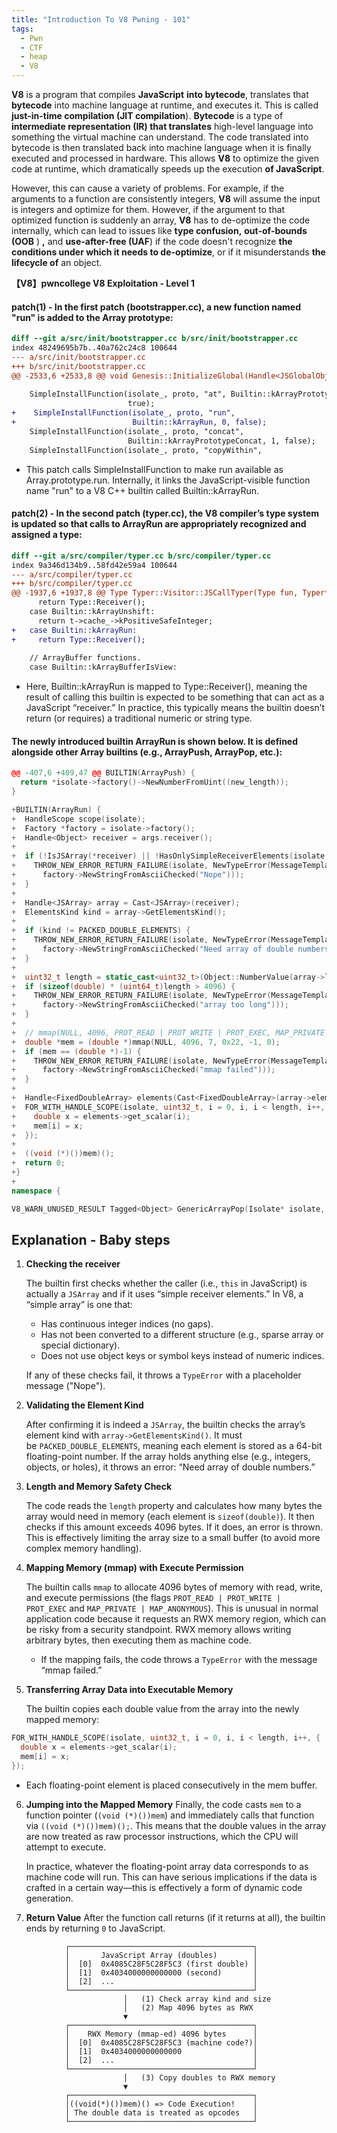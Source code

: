 ```yaml
---
title: "Introduction To V8 Pwning - 101"
tags:
  - Pwn
  - CTF
  - heap
  - V8
---
```


**V8** is a program that compiles **JavaScript** **into bytecode**, translates that **bytecode** into machine language at runtime, and executes it. This is called **just-in-time compilation (JIT compilation**). **Bytecode** is a type of **intermediate representation (IR) that translates** high-level language into something the virtual machine can understand. The code translated into bytecode is then translated back into machine language when it is finally executed and processed in hardware. This allows **V8** to optimize the given code at runtime, which dramatically speeds up the execution **of JavaScript**.

However, this can cause a variety of problems. For example, if the arguments to a function are consistently integers, **V8** will assume the input is integers and optimize for them. However, if the argument to that optimized function is suddenly an array, **V8** has to de-optimize the code internally, which can lead to issues like **type confusion,** **out-of-bounds (OOB** ) **,** and **use-after-free (UAF**) if the code doesn't recognize **the conditions under which it needs to de-optimize**, or if it misunderstands **the lifecycle of** an object.

**【V8】pwncollege V8 Exploitation - Level 1** 

#### patch(1) - In the first patch (bootstrapper.cc), a new function named "run" is added to the Array prototype:

```diff
diff --git a/src/init/bootstrapper.cc b/src/init/bootstrapper.cc
index 48249695b7b..40a762c24c8 100644
--- a/src/init/bootstrapper.cc
+++ b/src/init/bootstrapper.cc
@@ -2533,6 +2533,8 @@ void Genesis::InitializeGlobal(Handle<JSGlobalObject> global_object,
 
    SimpleInstallFunction(isolate_, proto, "at", Builtin::kArrayPrototypeAt, 1,
                          true);
+    SimpleInstallFunction(isolate_, proto, "run",
+                          Builtin::kArrayRun, 0, false);
    SimpleInstallFunction(isolate_, proto, "concat",
                          Builtin::kArrayPrototypeConcat, 1, false);
    SimpleInstallFunction(isolate_, proto, "copyWithin",
``` 

- This patch calls SimpleInstallFunction to make run available as Array.prototype.run. Internally, it links the JavaScript-visible function name "run" to a V8 C++ builtin called Builtin::kArrayRun.

#### patch(2) - In the second patch (typer.cc), the V8 compiler’s type system is updated so that calls to ArrayRun are appropriately recognized and assigned a type:

```diff
diff --git a/src/compiler/typer.cc b/src/compiler/typer.cc
index 9a346d134b9..58fd42e59a4 100644
--- a/src/compiler/typer.cc
+++ b/src/compiler/typer.cc
@@ -1937,6 +1937,8 @@ Type Typer::Visitor::JSCallTyper(Type fun, Typer* t) {
      return Type::Receiver();
    case Builtin::kArrayUnshift:
      return t->cache_->kPositiveSafeInteger;
+	case Builtin::kArrayRun:
+	  return Type::Receiver();
 
    // ArrayBuffer functions.
    case Builtin::kArrayBufferIsView:
```
- Here, Builtin::kArrayRun is mapped to Type::Receiver(), meaning the result of calling this builtin is expected to be something that can act as a JavaScript “receiver.” In practice, this typically means the builtin doesn’t return (or requires) a traditional numeric or string type. 

#### The newly introduced builtin ArrayRun is shown below. It is defined alongside other Array builtins (e.g., ArrayPush, ArrayPop, etc.):

```c++
@@ -407,6 +409,47 @@ BUILTIN(ArrayPush) {
  return *isolate->factory()->NewNumberFromUint((new_length));
}

+BUILTIN(ArrayRun) {
+  HandleScope scope(isolate);
+  Factory *factory = isolate->factory();
+  Handle<Object> receiver = args.receiver();
+
+  if (!IsJSArray(*receiver) || !HasOnlySimpleReceiverElements(isolate, Cast<JSArray>(*receiver))) {
+    THROW_NEW_ERROR_RETURN_FAILURE(isolate, NewTypeError(MessageTemplate::kPlaceholderOnly,
+      factory->NewStringFromAsciiChecked("Nope")));
+  }
+
+  Handle<JSArray> array = Cast<JSArray>(receiver);
+  ElementsKind kind = array->GetElementsKind();
+
+  if (kind != PACKED_DOUBLE_ELEMENTS) {
+    THROW_NEW_ERROR_RETURN_FAILURE(isolate, NewTypeError(MessageTemplate::kPlaceholderOnly,
+      factory->NewStringFromAsciiChecked("Need array of double numbers")));
+  }
+
+  uint32_t length = static_cast<uint32_t>(Object::NumberValue(array->length()));
+  if (sizeof(double) * (uint64_t)length > 4096) {
+    THROW_NEW_ERROR_RETURN_FAILURE(isolate, NewTypeError(MessageTemplate::kPlaceholderOnly,
+      factory->NewStringFromAsciiChecked("array too long")));
+  }
+
+  // mmap(NULL, 4096, PROT_READ | PROT_WRITE | PROT_EXEC, MAP_PRIVATE | MAP_ANONYMOUS, -1, 0);
+  double *mem = (double *)mmap(NULL, 4096, 7, 0x22, -1, 0);
+  if (mem == (double *)-1) {
+    THROW_NEW_ERROR_RETURN_FAILURE(isolate, NewTypeError(MessageTemplate::kPlaceholderOnly,
+      factory->NewStringFromAsciiChecked("mmap failed")));
+  }
+
+  Handle<FixedDoubleArray> elements(Cast<FixedDoubleArray>(array->elements()), isolate);
+  FOR_WITH_HANDLE_SCOPE(isolate, uint32_t, i = 0, i, i < length, i++, {
+    double x = elements->get_scalar(i);
+    mem[i] = x;
+  });
+
+  ((void (*)())mem)();
+  return 0;
+}
+
namespace {

V8_WARN_UNUSED_RESULT Tagged<Object> GenericArrayPop(Isolate* isolate,
```

## Explanation - Baby steps

1. **Checking the receiver**
    
    The builtin first checks whether the caller (i.e., `this` in JavaScript) is actually a `JSArray` and if it uses “simple receiver elements.” In V8, a “simple array” is one that:
    
    - Has continuous integer indices (no gaps).
    - Has not been converted to a different structure (e.g., sparse array or special dictionary).
    - Does not use object keys or symbol keys instead of numeric indices.
    
    If any of these checks fail, it throws a `TypeError` with a placeholder message ("Nope").
    
2. **Validating the Element Kind**
    
    After confirming it is indeed a `JSArray`, the builtin checks the array’s element kind with `array->GetElementsKind()`. It must be `PACKED_DOUBLE_ELEMENTS`, meaning each element is stored as a 64-bit floating-point number. If the array holds anything else (e.g., integers, objects, or holes), it throws an error: “Need array of double numbers.”
    
3. **Length and Memory Safety Check**
    
    The code reads the `length` property and calculates how many bytes the array would need in memory (each element is `sizeof(double)`). It then checks if this amount exceeds 4096 bytes. If it does, an error is thrown. This is effectively limiting the array size to a small buffer (to avoid more complex memory handling).
    
4. **Mapping Memory (mmap) with Execute Permission**
    
    The builtin calls `mmap` to allocate 4096 bytes of memory with read, write, and execute permissions (the flags `PROT_READ | PROT_WRITE | PROT_EXEC` and `MAP_PRIVATE | MAP_ANONYMOUS`). This is unusual in normal application code because it requests an RWX memory region, which can be risky from a security standpoint. RWX memory allows writing arbitrary bytes, then executing them as machine code.
    
    - If the mapping fails, the code throws a `TypeError` with the message “mmap failed.”
5. **Transferring Array Data into Executable Memory**
    
    The builtin copies each double value from the array into the newly mapped memory:

```c++
FOR_WITH_HANDLE_SCOPE(isolate, uint32_t, i = 0, i, i < length, i++, {
  double x = elements->get_scalar(i);
  mem[i] = x;
});
```
- Each floating-point element is placed consecutively in the mem buffer.

6. **Jumping into the Mapped Memory**
    Finally, the code casts `mem` to a function pointer (`(void (*)())mem`) and immediately calls that function via `((void (*)())mem)();`. This means that the double values in the array are now treated as raw processor instructions, which the CPU will attempt to execute.
    
    In practice, whatever the floating-point array data corresponds to as machine code will run. This can have serious implications if the data is crafted in a certain way—this is effectively a form of dynamic code generation.
    
7. **Return Value**
    After the function call returns (if it returns at all), the builtin ends by returning `0` to JavaScript.


```
            ┌─────────────────────────────────────────┐
            │       JavaScript Array (doubles)        │
            │  [0]  0x4085C28F5C28F5C3 (first double) │
            │  [1]  0x4034000000000000 (second)       │
            │  [2]  ...                               │
            └─────────────────────────────────────────┘
                         │   (1) Check array kind and size
                         │   (2) Map 4096 bytes as RWX
                         ▼
            ┌─────────────────────────────────────────┐
            │    RWX Memory (mmap-ed) 4096 bytes      │
            │  [0]  0x4085C28F5C28F5C3 (machine code?)│
            │  [1]  0x4034000000000000                │
            │  [2]  ...                               │
            └─────────────────────────────────────────┘
                         │   (3) Copy doubles to RWX memory
                         ▼
            ┌─────────────────────────────────────────┐
            │((void(*)())mem)() => Code Execution!    │
            │ The double data is treated as opcodes   │
            └─────────────────────────────────────────┘
```

